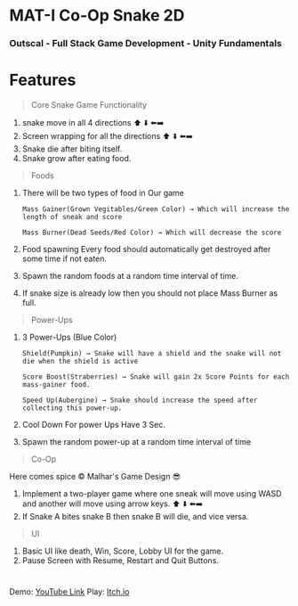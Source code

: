 # MAT-I Co-Op Snake 2D

### Outscal - Full Stack Game Development - Unity Fundamentals

# Features

> Core Snake Game Functionality

1. snake move in all 4 directions ⬆️ ⬇️ ⬅️➡️
2. Screen wrapping for all the directions ⬆️ ⬇️ ⬅️➡️
3. Snake die after biting itself.
4. Snake grow after eating food.

> Foods

1. There will be two types of food in Our game

   `Mass Gainer(Grown Vegitables/Green Color) → Which will increase the length of sneak and score`

   `Mass Burner(Dead Seeds/Red Color) → Which will decrease the score`

2. Food spawning
   Every food should automatically get destroyed after some time if not eaten.
3. Spawn the random foods at a random time interval of time.
4. If snake size is already low then you should not place Mass Burner as full.

> Power-Ups

1. 3 Power-Ups (Blue Color)

   `Shield(Pumpkin) → Snake will have a shield and the snake will not die when the shield is active`

   `Score Boost(Straberries) → Snake will gain 2x Score Points for each mass-gainer food.`

   `Speed Up(Aubergine) → Snake should increase the speed after collecting this power-up.`

2. Cool Down For power Ups
   Have 3 Sec.
3. Spawn the random power-up at a random time interval of time

> Co-Op

Here comes spice ©️ Malhar's Game Design 😎

1. Implement a two-player game where one sneak will move using WASD and another will move using arrow keys. ⬆️ ⬇️ ⬅️➡️
2. If Snake A bites snake B then snake B will die, and vice versa.

> UI

1. Basic UI like death, Win, Score, Lobby UI for the game.
2. Pause Screen with Resume, Restart and Quit Buttons.

#

Demo: [YouTube Link](https://youtu.be/b7XjwDTQsTY)
Play: [Itch.io](https://developerswork.itch.io/coop-snake-2d)
